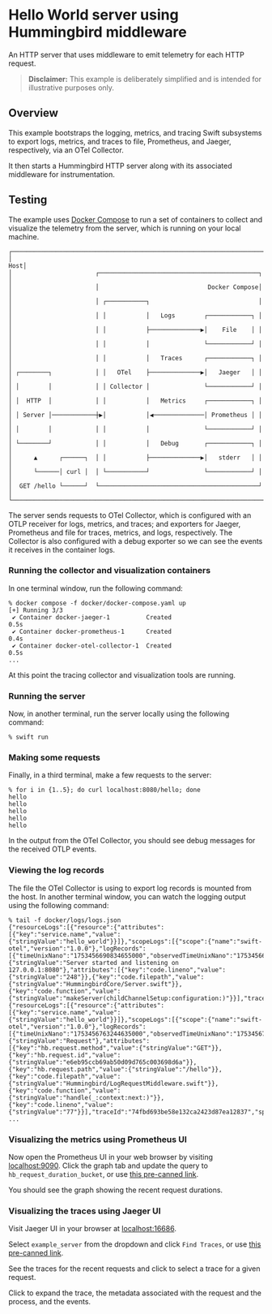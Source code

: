 # Hello World server using Hummingbird middleware

An HTTP server that uses middleware to emit telemetry for each HTTP request.

> **Disclaimer:** This example is deliberately simplified and is intended for illustrative purposes only.

## Overview

This example bootstraps the logging, metrics, and tracing Swift subsystems to export
logs, metrics, and traces to file, Prometheus, and Jaeger, respectively, via an OTel Collector.

It then starts a Hummingbird HTTP server along with its associated middleware for instrumentation.

## Testing

The example uses [Docker Compose](https://docs.docker.com/compose) to run a set of containers to collect and
visualize the telemetry from the server, which is running on your local machine.

```none
┌──────────────────────────────────────────────────────────────────────┐
│                                                                  Host│
│                       ┌────────────────────────────────────────────┐ │
│                       │                              Docker Compose│ │
│                       │ ┌───────────┐                              │ │
│                       │ │           │   Logs        ┌────────────┐ │ │
│                       │ │           ├──────────────▶│    File    │ │ │
│                       │ │           │               └────────────┘ │ │
│                       │ │           │   Traces      ┌────────────┐ │ │
│ ┌────────┐            │ │   OTel    ├──────────────▶│   Jaeger   │ │ │
│ │        │            │ │ Collector │               └────────────┘ │ │
│ │  HTTP  │            │ │           │   Metrics     ┌────────────┐ │ │
│ │ Server │────────────┼▶│           │◀──────────────│ Prometheus │ │ │
│ │        │            │ │           │               └────────────┘ │ │
│ └────────┘            │ │           │   Debug       ┌────────────┐ │ │
│      ▲      ┌──────┐  │ │           ├──────────────▶│   stderr   │ │ │
│      └──────│ curl │  │ └───────────┘               └────────────┘ │ │
│  GET /hello └──────┘  └────────────────────────────────────────────┘ │
└──────────────────────────────────────────────────────────────────────┘
```

The server sends requests to OTel Collector, which is configured with an OTLP receiver for logs, metrics, and traces;
and exporters for Jaeger, Prometheus and file for traces, metrics, and logs, respectively. The Collector is also
configured with a debug exporter so we can see the events it receives in the container logs.

### Running the collector and visualization containers

In one terminal window, run the following command:

```console
% docker compose -f docker/docker-compose.yaml up
[+] Running 3/3
 ✔ Container docker-jaeger-1          Created                       0.5s
 ✔ Container docker-prometheus-1      Created                       0.4s
 ✔ Container docker-otel-collector-1  Created                       0.5s
...
```

At this point the tracing collector and visualization tools are running.

### Running the server

Now, in another terminal, run the server locally using the following command:

```console
% swift run
```

### Making some requests

Finally, in a third terminal, make a few requests to the server:

```console
% for i in {1..5}; do curl localhost:8080/hello; done
hello
hello
hello
hello
hello
```

In the output from the OTel Collector, you should see debug messages for the received OTLP events.

### Viewing the log records

The file the OTel Collector is using to export log records is mounted from the host. In another terminal window, you can
watch the logging output using the following command:

```console
% tail -f docker/logs/logs.json
{"resourceLogs":[{"resource":{"attributes":[{"key":"service.name","value":{"stringValue":"hello_world"}}]},"scopeLogs":[{"scope":{"name":"swift-otel","version":"1.0.0"},"logRecords":[{"timeUnixNano":"1753456690834655000","observedTimeUnixNano":"1753456690834655000","severityNumber":9,"severityText":"info","body":{"stringValue":"Server started and listening on 127.0.0.1:8080"},"attributes":[{"key":"code.lineno","value":{"stringValue":"248"}},{"key":"code.filepath","value":{"stringValue":"HummingbirdCore/Server.swift"}},{"key":"code.function","value":{"stringValue":"makeServer(childChannelSetup:configuration:)"}}],"traceId":"","spanId":""}]}]}]}
{"resourceLogs":[{"resource":{"attributes":[{"key":"service.name","value":{"stringValue":"hello_world"}}]},"scopeLogs":[{"scope":{"name":"swift-otel","version":"1.0.0"},"logRecords":[{"timeUnixNano":"1753456763244635000","observedTimeUnixNano":"1753456763244635000","severityNumber":9,"severityText":"info","body":{"stringValue":"Request"},"attributes":[{"key":"hb.request.method","value":{"stringValue":"GET"}},{"key":"hb.request.id","value":{"stringValue":"e6eb95ccb69ab50d09d765c003698d6a"}},{"key":"hb.request.path","value":{"stringValue":"/hello"}},{"key":"code.filepath","value":{"stringValue":"Hummingbird/LogRequestMiddleware.swift"}},{"key":"code.function","value":{"stringValue":"handle(_:context:next:)"}},{"key":"code.lineno","value":{"stringValue":"77"}}],"traceId":"74fbd693be58e132ca2423d87ea12837","spanId":"38fc1cc9d6517fc4"}]}]}]}
...
```

### Visualizing the metrics using Prometheus UI

Now open the Prometheus UI in your web browser by visiting
[localhost:9090](http://localhost:9090). Click the graph tab and update the
query to `hb_request_duration_bucket`, or use [this pre-canned
link](http://localhost:9090/graph?g0.expr=hb_request_duration_bucket).

You should see the graph showing the recent request durations.

### Visualizing the traces using Jaeger UI

Visit Jaeger UI in your browser at [localhost:16686](http://localhost:16686).

Select `example_server` from the dropdown and click `Find Traces`, or use
[this pre-canned link](http://localhost:16686/search?service=example_server).

See the traces for the recent requests and click to select a trace for a given request.

Click to expand the trace, the metadata associated with the request and the
process, and the events.
